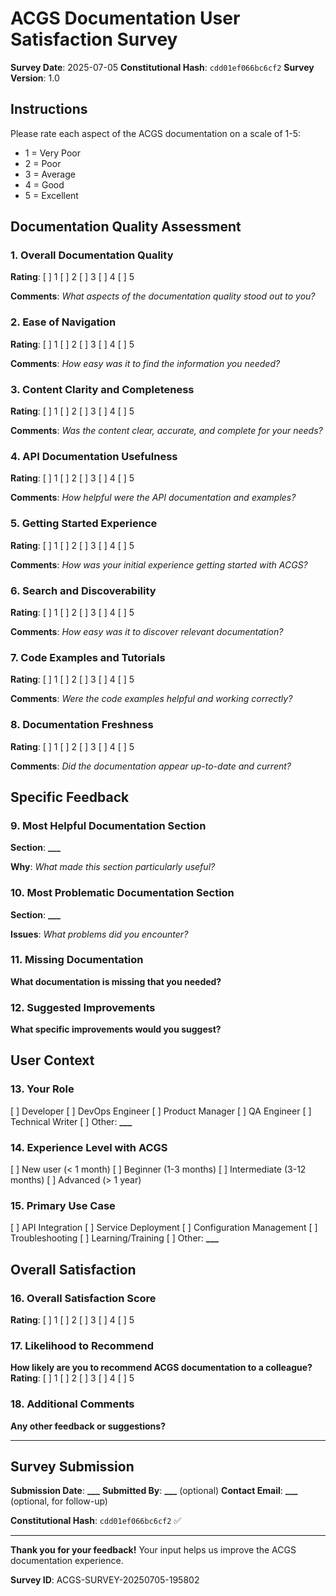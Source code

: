 # ACGS Documentation User Satisfaction Survey

<!-- Constitutional Hash: cdd01ef066bc6cf2 -->

**Survey Date**: 2025-07-05
**Constitutional Hash**: `cdd01ef066bc6cf2`
**Survey Version**: 1.0

## Instructions

Please rate each aspect of the ACGS documentation on a scale of 1-5:

- 1 = Very Poor
- 2 = Poor
- 3 = Average
- 4 = Good
- 5 = Excellent

## Documentation Quality Assessment

### 1. Overall Documentation Quality

**Rating**: [ ] 1 [ ] 2 [ ] 3 [ ] 4 [ ] 5

**Comments**:
_What aspects of the documentation quality stood out to you?_

### 2. Ease of Navigation

**Rating**: [ ] 1 [ ] 2 [ ] 3 [ ] 4 [ ] 5

**Comments**:
_How easy was it to find the information you needed?_

### 3. Content Clarity and Completeness

**Rating**: [ ] 1 [ ] 2 [ ] 3 [ ] 4 [ ] 5

**Comments**:
_Was the content clear, accurate, and complete for your needs?_

### 4. API Documentation Usefulness

**Rating**: [ ] 1 [ ] 2 [ ] 3 [ ] 4 [ ] 5

**Comments**:
_How helpful were the API documentation and examples?_

### 5. Getting Started Experience

**Rating**: [ ] 1 [ ] 2 [ ] 3 [ ] 4 [ ] 5

**Comments**:
_How was your initial experience getting started with ACGS?_

### 6. Search and Discoverability

**Rating**: [ ] 1 [ ] 2 [ ] 3 [ ] 4 [ ] 5

**Comments**:
_How easy was it to discover relevant documentation?_

### 7. Code Examples and Tutorials

**Rating**: [ ] 1 [ ] 2 [ ] 3 [ ] 4 [ ] 5

**Comments**:
_Were the code examples helpful and working correctly?_

### 8. Documentation Freshness

**Rating**: [ ] 1 [ ] 2 [ ] 3 [ ] 4 [ ] 5

**Comments**:
_Did the documentation appear up-to-date and current?_

## Specific Feedback

### 9. Most Helpful Documentation Section

**Section**: ******\_\_\_******

**Why**:
_What made this section particularly useful?_

### 10. Most Problematic Documentation Section

**Section**: ******\_\_\_******

**Issues**:
_What problems did you encounter?_

### 11. Missing Documentation

**What documentation is missing that you needed?**

### 12. Suggested Improvements

**What specific improvements would you suggest?**

## User Context

### 13. Your Role

[ ] Developer
[ ] DevOps Engineer
[ ] Product Manager
[ ] QA Engineer
[ ] Technical Writer
[ ] Other: ******\_\_\_******

### 14. Experience Level with ACGS

[ ] New user (< 1 month)
[ ] Beginner (1-3 months)
[ ] Intermediate (3-12 months)
[ ] Advanced (> 1 year)

### 15. Primary Use Case

[ ] API Integration
[ ] Service Deployment
[ ] Configuration Management
[ ] Troubleshooting
[ ] Learning/Training
[ ] Other: ******\_\_\_******

## Overall Satisfaction

### 16. Overall Satisfaction Score

**Rating**: [ ] 1 [ ] 2 [ ] 3 [ ] 4 [ ] 5

### 17. Likelihood to Recommend

**How likely are you to recommend ACGS documentation to a colleague?**
**Rating**: [ ] 1 [ ] 2 [ ] 3 [ ] 4 [ ] 5

### 18. Additional Comments

**Any other feedback or suggestions?**

---

## Survey Submission

**Submission Date**: ******\_\_\_******
**Submitted By**: ******\_\_\_****** (optional)
**Contact Email**: ******\_\_\_****** (optional, for follow-up)

**Constitutional Hash**: `cdd01ef066bc6cf2` ✅

---

**Thank you for your feedback!** Your input helps us improve the ACGS documentation experience.

**Survey ID**: ACGS-SURVEY-20250705-195802

